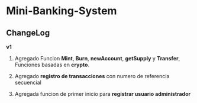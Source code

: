 
# Mini-Banking-System

## ChangeLog

**v1**

 1. Agregado Funcion **Mint**, **Burn**, **newAccount**, **getSupply** y **Transfer**,
    Funciones basadas en **crypto**.
    
2. Agregado **registro de transacciones** con numero de referencia
    secuencial
    
3. Agregada funcion de primer inicio para **registrar usuario
    administrador**
